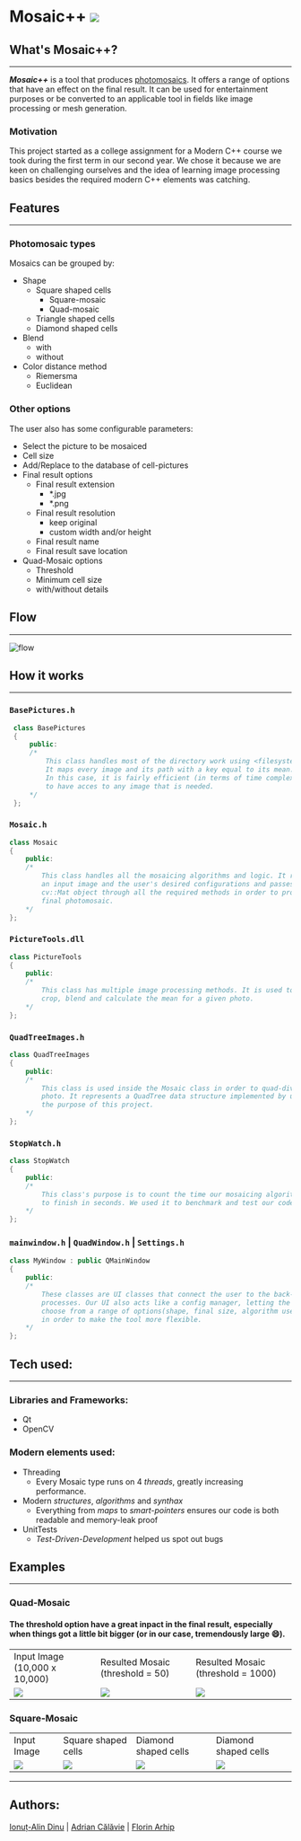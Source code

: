 <link rel="stylesheet" type="text/css" media="all" href="Style/style.css" />

# **Mosaic++** <img class="logo" src="MosaicQt/MosaicQt/Pictures/logo.png"/>

## **What's Mosaic++?**
---
_**Mosaic++**_ is a tool that produces [photomosaics](https://en.wikipedia.org/wiki/Photographic_mosaic). It offers a range of options that have an effect on the final result. It can be used for entertainment purposes or be converted to an applicable tool in fields like image processing or mesh generation.

### Motivation

This project started as a college assignment for a Modern C++ course we took during the first term in our second year. We chose it because we are keen on challenging ourselves and the idea of learning image processing basics besides the required modern C++ elements was catching.

## **Features**
---
### **Photomosaic types**
Mosaics can be grouped by:

*   Shape
    *   Square shaped cells
        *   Square-mosaic
        *   Quad-mosaic
    *   Triangle shaped cells
    *   Diamond shaped cells
*   Blend
    *   with
    *   without
*   Color distance method
    *   Riemersma
    *   Euclidean

### **Other options**
The user also has some configurable parameters:
*   Select the picture to be mosaiced
*   Cell size
*   Add/Replace to the database of cell-pictures
*   Final result options
    *   Final result extension
        *   *.jpg
        *   *.png
    *   Final result resolution
        *   keep original
        *   custom width and/or height
    *   Final result name
    *   Final result save location
*   Quad-Mosaic options
    *   Threshold
    *   Minimum cell size
    *   with/without details

## **Flow**
---
![flow](MosaicQt/MosaicQt/Pictures/flow.png)

## **How it works**
---
### ```BasePictures.h```

   ```c++
    class BasePictures
    {
        public:
        /*
            This class handles most of the directory work using <filesystem>.
            It maps every image and its path with a key equal to its mean.
            In this case, it is fairly efficient (in terms of time complexity) 
            to have acces to any image that is needed.
        */
    };
   ```

### ```Mosaic.h```

```c++
class Mosaic
{
    public:
    /*
        This class handles all the mosaicing algorithms and logic. It recieves
        an input image and the user's desired configurations and passes the
        cv::Mat object through all the required methods in order to process the
        final photomosaic.  
    */
};
```

### ```PictureTools.dll```

```c++
class PictureTools
{
    public:
    /*
        This class has multiple image processing methods. It is used to resize,
        crop, blend and calculate the mean for a given photo.
    */
};
```

### ```QuadTreeImages.h```

```c++
class QuadTreeImages
{
    public:
    /*
        This class is used inside the Mosaic class in order to quad-divide a
        photo. It represents a QuadTree data structure implemented by us for
        the purpose of this project.
    */
};
```

### ```StopWatch.h```

```c++
class StopWatch
{
    public:
    /*
        This class's purpose is to count the time our mosaicing algorithms take
        to finish in seconds. We used it to benchmark and test our code.
    */
};
```

### ```mainwindow.h``` | ```QuadWindow.h``` | ```Settings.h```

```c++
class MyWindow : public QMainWindow
{
    public:
    /*
        These classes are UI classes that connect the user to the back-end
        processes. Our UI also acts like a config manager, letting the user
        choose from a range of options(shape, final size, algorithm used, etc)
        in order to make the tool more flexible. 
    */
};
```

## **Tech used:**
---
### Libraries and Frameworks:
*   Qt
*   OpenCV

### Modern elements used:
*   Threading
    *   Every Mosaic type runs on 4 *threads*, greatly increasing performance.
*   Modern *structures*, *algorithms* and *synthax*
    *   Everything from *maps* to *smart-pointers* ensures our code is both readable and memory-leak proof
*   UnitTests
    *   *Test-Driven-Development* helped us spot out bugs

## Examples
---
### Quad-Mosaic
#### The threshold option have a great inpact in the final result, especially when things got a little bit bigger (or in our case, tremendously large :smile:). 
<table>
  <tr>
    <td>Input Image (10,000 x 10,000)</td>
     <td>Resulted Mosaic (threshold = 50)</td>
     <td>Resulted Mosaic (threshold = 1000)</td>
  </tr>
  <tr>
    <td><img class="quadImage" src="MosaicQt/MosaicQt/Pictures/MoonInput.jpg"></td>
    <td><img class="quadImage" src="MosaicQt/MosaicQt/Pictures/50MoonResult.jpg"></td>
    <td><img class="quadImage" src="MosaicQt/MosaicQt/Pictures/1000MoonResult.jpg"></td>
  </tr>
 </table>

### Square-Mosaic
 <table>
  <tr>
    <td>Input Image</td>
     <td>Square shaped cells</td>
     <td>Diamond shaped cells</td>
     <td>Diamond shaped cells</td>
  </tr>
  <tr>
    <td><img class="sectionSquare" src="MosaicQt/MosaicQt/Pictures/Adam.jpg"></td>
    <td><img class="sectionSquare" src="MosaicQt/MosaicQt/Pictures/AdamSquare.jpg"></td>
    <td><img class="sectionSquare" src="MosaicQt/MosaicQt/Pictures/AdamTriangle.jpg"></td>
    <td><img class="sectionSquare" src="MosaicQt/MosaicQt/Pictures/AdamDiamond.jpg"></td>
  </tr>
 </table>

___
## Authors:

[Ionuț-Alin Dinu](https://github.com/Dinu-Alin) | 
[Adrian Călăvie](https://github.com/adriancalavie) |
[Florin Arhip](https://github.com/Florin9925)
